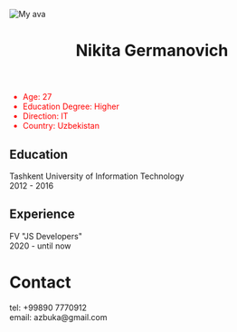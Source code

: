 ![My ava](https://user-images.githubusercontent.com/67693098/208297516-d5329377-8373-4af0-be3f-eaffc8e87987.jpg)

<html lang="ru">
  <head>
    <meta charset="utf-8">
      </head>
  <body>
    <header> <h1> Nikita Germanovich </h1>
    </header>
    <main>
    <section> 
      <ul>
        <li style="color:red"> Age: 27 </li>
        <li style="color:red"> Education Degree: Higher </li>
        <li style="color:red"> Direction: IT </li>
        <li style="color:red"> Country: Uzbekistan </li>
      </ul>
    </section>
    <section>
      <h2> Education </h2>
      Tashkent University of Information Technology
      <br> 2012 - 2016
    </section>
        <section>
      <h2> Experience </h2>
          <span> FV "JS Developers" </span>
          <br> 2020 - until now
    </section>
    </main>
    <footer>
      <h1> Contact </h1>
      tel: +99890 7770912
      <br> email: azbuka@gmail.com
    </footer>
  </body>
</html>
